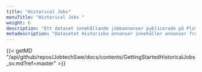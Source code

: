 ```yaml
---
title: "Historical Jobs"
menuTitle: "Historical Jobs "
weight: 6
description: "Ett dataset innehållande jobbannonser publicerade på Platsbanken från 2006 och framåt"
metadescription: "Datasetet Historiska annonser innehåller annonser från 2006 och framåt. Datasetet används idag av analytiker, forskare, journalister, rekryteringsföretag och AI-utvecklare. Datasetet kan användas av vem som helst, läs mer här. "
---
```


{{< getMD "/api/github/repos/JobtechSwe/docs/contents/GettingStartedHistoricalJobs_sv.md?ref=master" >}}


